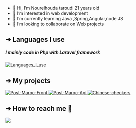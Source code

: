 - 👋 Hi, I’m Nourelhouda taroudi 21 years old
- 👀 I’m interested in web development
- 🌱 I’m currently learning Java ,Spring,Angular,node JS
- 💞️ I’m looking to collaborate on Web projects

## ➜ Languages I use

##### I mainly code in Php with Laravel framework
<img alt="Languages_I_use" src="https://github-readme-stats.vercel.app/api/top-langs/?username=nourelhouda-taroudi&layout=compact&theme=dark&hide_border=false">

## ➜ My projects
<a href="https://github.com/nourelhouda-taroudi/Post-Maroc-Front">
<img alt="Post-Maroc-Front" src="https://github-readme-stats.vercel.app/api/pin/?username=nourelhouda-taroudi&repo=Post-Maroc-Front&&theme=dark&hide_border=true">
</a>

<a href="https://github.com/nourelhouda-taroudi/Post-Maroc-Api">
<img alt="Post-Maroc-Api" src="https://github-readme-stats.vercel.app/api/pin/?username=nourelhouda-taroudi&repo=Post-Maroc-Api&&theme=dark&hide_border=true">
</a>

<a href="https://github.com/nourelhouda-taroudi/Chinese-checkers">
<img alt="Chinese-checkers" src="https://github-readme-stats.vercel.app/api/pin/?username=nourelhouda-taroudi&repo=Chinese-checkers&&theme=dark&hide_border=true">
</a>

## ➜ How to reach me :speech_balloon:

<a href="https://www.linkedin.com/in/nourelhouda-taroudi/">
    <img src="https://img.shields.io/badge/linkedin-%230077B5.svg?&style=for-the-badge&logo=linkedin&logoColor=white" />
</a>
